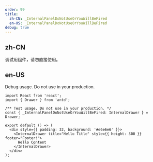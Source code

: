 ```yaml
---
order: 99
title:
  zh-CN: _InternalPanelDoNotUseOrYouWillBeFired
  en-US: _InternalPanelDoNotUseOrYouWillBeFired
debug: true
---
```


## zh-CN

调试用组件，请勿直接使用。

## en-US

Debug usage. Do not use in your production.

```tsx
import React from 'react';
import { Drawer } from 'antd';

/** Test usage. Do not use in your production. */
const { _InternalPanelDoNotUseOrYouWillBeFired: InternalDrawer } = Drawer;

export default () => (
  <div style={{ padding: 32, background: '#e6e6e6' }}>
    <InternalDrawer title="Hello Title" style={{ height: 300 }} footer="Footer!">
      Hello Content
    </InternalDrawer>
  </div>
);
```
